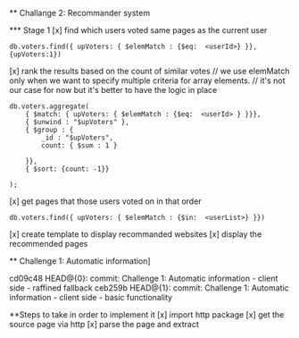 ** Challange 2: Recommander system

*** Stage 1
[x] find which users voted same pages as the current user

    db.voters.find({ upVoters: { $elemMatch : {$eq:  <userId>} }},{upVoters:1})

[x] rank the results based on the count of similar votes
    // we use elemMatch only when we want to specify multiple criteria for array elements.
    // it's not our case for now but it's better to have the logic in place

    db.voters.aggregate(
        { $match: { upVoters: { $elemMatch : {$eq:  <userId> } }}},
        { $unwind : "$upVoters" },
        { $group : {
            _id : "$upVoters",
            count: { $sum : 1 }

        }},
        { $sort: {count: -1}}

    );

[x] get pages that those users voted on in that order

    db.voters.find({ upVoters: { $elemMatch : {$in:  <userList>} }})

[x] create template to display recommanded websites
[x] display the recommended pages


** Challenge 1: Automatic information]

cd09c48 HEAD@{0}: commit: Challenge 1: Automatic information - client side - raffined fallback
ceb259b HEAD@{1}: commit: Challenge 1: Automatic information - client side - basic functionality


**Steps to take in order to implement it
[x] import http package
[x] get the source page via http
[x] parse the page and extract <title> and <meta name="description">
[x] try to bypass SOP via CORS (cors.io, crossorigin.me)


